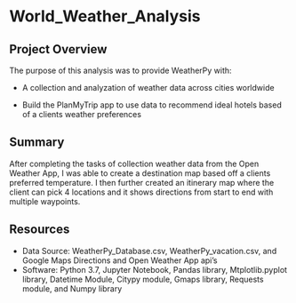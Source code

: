 # World_Weather_Analysis

## Project Overview

The purpose of this analysis was to provide WeatherPy with:
-	A collection and analyzation of weather data across cities worldwide

-	Build the PlanMyTrip app to use data to recommend ideal hotels based of a clients weather preferences

## Summary

After completing the tasks of collection weather data from the Open Weather App, I was able to create a destination map based off a clients preferred temperature.  I then further created an itinerary map where the client can pick 4 locations and it shows directions from start to end with multiple waypoints.

## Resources
- Data Source: WeatherPy_Database.csv, WeatherPy_vacation.csv, and Google Maps Directions and Open Weather App api’s
- Software: Python 3.7, Jupyter Notebook, Pandas library, Mtplotlib.pyplot library, Datetime Module, Citypy module, Gmaps library, Requests module, and Numpy library
